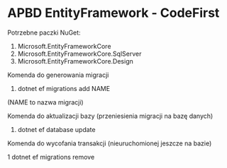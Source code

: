 # APBD EntityFramework - CodeFirst

Potrzebne paczki NuGet:

1. Microsoft.EntityFrameworkCore
2. Microsoft.EntityFrameworkCore.SqlServer
3. Microsoft.EntityFrameworkCore.Design


Komenda do generowania migracji

1. dotnet ef migrations add NAME

(NAME to nazwa migracji)

Komenda do aktualizacji bazy (przeniesienia migracji na bazę danych)

1. dotnet ef database update

Komenda do wycofania transakcji (nieuruchomionej jeszcze na bazie)

1 dotnet ef migrations remove
